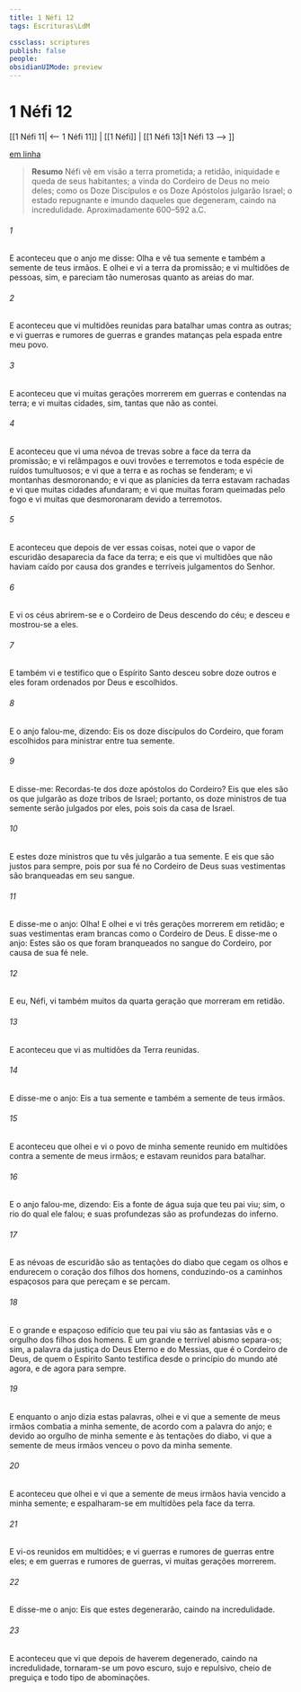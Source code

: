```yaml
---
title: 1 Néfi 12
tags: Escrituras\LdM

cssclass: scriptures
publish: false
people:
obsidianUIMode: preview
---
```


# 1 Néfi 12
[[1 Néfi 11| <-- 1 Néfi 11]] | [[1 Néfi]] | [[1 Néfi 13|1 Néfi 13 --> ]]

[em linha](https://churchofjesuschrist.org/study/scriptures/bofm/1-ne/12?lang=por)

> __Resumo__
Néfi vê em visão a terra prometida; a retidão, iniquidade e queda de seus habitantes; a vinda do Cordeiro de Deus no meio deles; como os Doze Discípulos e os Doze Apóstolos julgarão Israel; o estado repugnante e imundo daqueles que degeneram, caindo na incredulidade. Aproximadamente 600–592 a.C.

###### 1 
E aconteceu que o anjo me disse: Olha e vê tua semente e também a semente de teus irmãos. E olhei e vi a terra da promissão; e vi multidões de pessoas, sim, e pareciam tão numerosas quanto as areias do mar.

###### 2 
E aconteceu que vi multidões reunidas para batalhar umas contra as outras; e vi guerras e rumores de guerras e grandes matanças pela espada entre meu povo.

###### 3 
E aconteceu que vi muitas gerações morrerem em guerras e contendas na terra; e vi muitas cidades, sim, tantas que não as contei.

###### 4 
E aconteceu que vi uma névoa de trevas sobre a face da terra da promissão; e vi relâmpagos e ouvi trovões e terremotos e toda espécie de ruídos tumultuosos; e vi que a terra e as rochas se fenderam; e vi montanhas desmoronando; e vi que as planícies da terra estavam rachadas e vi que muitas cidades afundaram; e vi que muitas foram queimadas pelo fogo e vi muitas que desmoronaram devido a terremotos.

###### 5 
E aconteceu que depois de ver essas coisas, notei que o vapor de escuridão desaparecia da face da terra; e eis que vi multidões que não haviam caído por causa dos grandes e terríveis julgamentos do Senhor.

###### 6 
E vi os céus abrirem-se e o Cordeiro de Deus descendo do céu; e desceu e mostrou-se a eles.

###### 7 
E também vi e testifico que o Espírito Santo desceu sobre doze outros e eles foram ordenados por Deus e escolhidos.

###### 8 
E o anjo falou-me, dizendo: Eis os doze discípulos do Cordeiro, que foram escolhidos para ministrar entre tua semente.

###### 9 
E disse-me: Recordas-te dos doze apóstolos do Cordeiro? Eis que eles são os que julgarão as doze tribos de Israel; portanto, os doze ministros de tua semente serão julgados por eles, pois sois da casa de Israel.

###### 10 
E estes doze ministros que tu vês julgarão a tua semente. E eis que são justos para sempre, pois por sua fé no Cordeiro de Deus suas vestimentas são branqueadas em seu sangue.

###### 11 
E disse-me o anjo: Olha! E olhei e vi três gerações morrerem em retidão; e suas vestimentas eram brancas como o Cordeiro de Deus. E disse-me o anjo: Estes são os que foram branqueados no sangue do Cordeiro, por causa de sua fé nele.

###### 12 
E eu, Néfi, vi também muitos da quarta geração que morreram em retidão.

###### 13 
E aconteceu que vi as multidões da Terra reunidas.

###### 14 
E disse-me o anjo: Eis a tua semente e também a semente de teus irmãos.

###### 15 
E aconteceu que olhei e vi o povo de minha semente reunido em multidões contra a semente de meus irmãos; e estavam reunidos para batalhar.

###### 16 
E o anjo falou-me, dizendo: Eis a fonte de água suja que teu pai viu; sim, o rio do qual ele falou; e suas profundezas são as profundezas do inferno.

###### 17 
E as névoas de escuridão são as tentações do diabo que cegam os olhos e endurecem o coração dos filhos dos homens, conduzindo-os a caminhos espaçosos para que pereçam e se percam.

###### 18 
E o grande e espaçoso edifício que teu pai viu são as fantasias vãs e o orgulho dos filhos dos homens. E um grande e terrível abismo separa-os; sim, a palavra da justiça do Deus Eterno e do Messias, que é o Cordeiro de Deus, de quem o Espírito Santo testifica desde o princípio do mundo até agora, e de agora para sempre.

###### 19 
E enquanto o anjo dizia estas palavras, olhei e vi que a semente de meus irmãos combatia a minha semente, de acordo com a palavra do anjo; e devido ao orgulho de minha semente e às tentações do diabo, vi que a semente de meus irmãos venceu o povo da minha semente.

###### 20 
E aconteceu que olhei e vi que a semente de meus irmãos havia vencido a minha semente; e espalharam-se em multidões pela face da terra.

###### 21 
E vi-os reunidos em multidões; e vi guerras e rumores de guerras entre eles; e em guerras e rumores de guerras, vi muitas gerações morrerem.

###### 22 
E disse-me o anjo: Eis que estes degenerarão, caindo na incredulidade.

###### 23 
E aconteceu que vi que depois de haverem degenerado, caindo na incredulidade, tornaram-se um povo escuro, sujo e repulsivo, cheio de preguiça e todo tipo de abominações.

